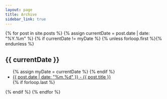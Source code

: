 ```yaml
---
layout: page
title: Archive
sidebar_link: true
---
```


<section class = "archive-post-list">

  {% for post in site.posts %}
    {% assign currentDate = post.date | date: "%Y.%m" %}
    {% if currentDate != myDate %}
      {% unless forloop.first %}</ul>{% endunless %}
      <h1>{{ currentDate }}</h1>
      <ul>
      {% assign myDate = currentDate %}
    {% endif %}
    <li><a href="{{ post.url }}"><span>{{ post.date | date: "%m.%d" }}</span> - {{ post.title }}</a></li>
    {% if forloop.last %}</ul>{% endif %}
  {% endfor %}

</section>
